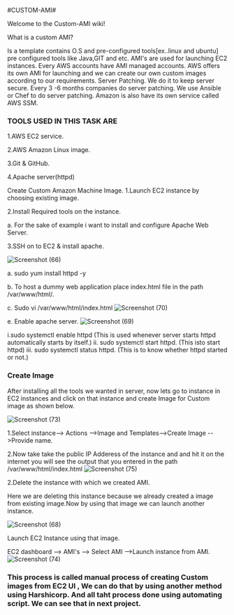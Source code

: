 #CUSTOM-AMI#

Welcome to the Custom-AMI wiki!

What is a custom AMI?

Is a template contains O.S and pre-configured tools[ex..linux and ubuntu] pre configured tools like Java,GIT and etc.
AMI's are used for launching EC2 instances.
Every AWS accounts have AMI managed accounts.
AWS offers its own AMI for launching and we can create our own custom images according to our requirements.
Server Patching.
We do it to keep server secure. Every 3 -6 months companies do server patching. We use Ansible or Chef to do server patching. Amazon is also have its own service called AWS SSM.

<h3>TOOLS USED IN THIS TASK ARE</h3>

1.AWS EC2 service.

2.AWS Amazon Linux image. 

3.Git & GitHub.

4.Apache server(httpd)

Create Custom Amazon Machine Image.
1.Launch EC2 instance by choosing existing image. 

2.Install Required tools on the instance.


a. For the sake of example i want to install and configure Apache Web Server.

3.SSH on to EC2 & install apache.

![Screenshot (66)](https://user-images.githubusercontent.com/114085306/228599722-48cb264e-6c53-4d0e-a66b-89dc41e8cef0.png)

a. sudo yum install httpd -y 

b. To host a dummy web application place index.html file in the path /var/www/html/.

c. Sudo vi /var/www/html/index.html 
![Screenshot (70)](https://user-images.githubusercontent.com/114085306/228600085-104d27cc-1819-4cd6-bcaf-8298e6ad5209.png)


e. Enable apache server.
![Screenshot (69)](https://user-images.githubusercontent.com/114085306/228599982-13d07c51-6864-4a3d-bb9d-00c04638a2c7.png)

i.sudo systemctl enable httpd (This is used whenever server starts httpd automatically starts by itself.) 
ii. sudo systemctl start httpd. (This isto start httpd)
iii. sudo systemctl status httpd. (This is to know whether httpd started or not.)

<h3>Create Image</h3>

After installing all the tools we wanted in server, now lets go to instance in EC2 instances and click on that instance and create Image for Custom image as shown below.

![Screenshot (73)](https://user-images.githubusercontent.com/114085306/228606397-1e405fa7-1ef2-4017-9acc-ada6a22bbfee.png)

1.Select instance--> Actions -->Image and Templates-->Create Image -->Provide name.

2.Now take take the public IP Adderess  of the instance and and hit it on the internet you will see the output that you entered in the path /var/www/html/index.html
![Screenshot (75)](https://user-images.githubusercontent.com/114085306/228605803-edcc14f1-394e-480c-a8cb-40f27684f1a4.png)

2.Delete the instance with which we created AMI.

Here we are deleting this instance because we already created a image from existing image.Now by using that image we can launch another instance. 

![Screenshot (68)](https://user-images.githubusercontent.com/114085306/228600501-c7178bbd-06f4-45c4-b5f5-0951101941f4.png)


Launch EC2 Instance using that image.

EC2 dashboard --> AMI's --> Select AMI -->Launch instance from AMI.
![Screenshot (74)](https://user-images.githubusercontent.com/114085306/228600653-e8b2efe8-3437-422f-9b84-59f5e5523ebd.png)


<h3> This process is called manual process of creating Custom images from EC2 UI , We can do that by using another method using Harshicorp.
And all taht process done using automating script. We can see that in next project.</h3>
